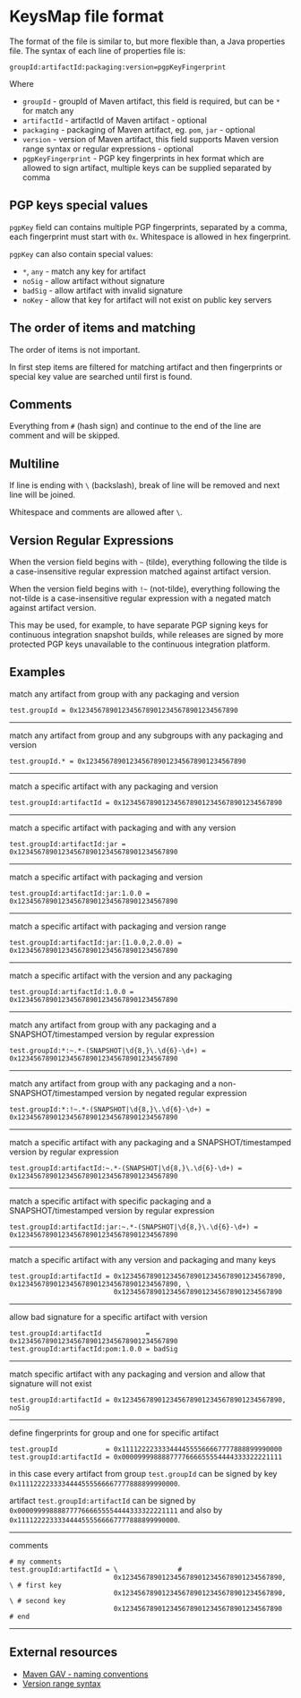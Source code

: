 KeysMap file format
====================

The format of the file is similar to, but more flexible than, a Java properties file.
The syntax of each line of properties file is:

    groupId:artifactId:packaging:version=pgpKeyFingerprint
    
Where

- `groupId`           - groupId of Maven artifact, this field is required, but can be `*` for match any   
- `artifactId`        - artifactId of Maven artifact - optional
- `packaging`         - packaging of Maven artifact, eg. `pom`, `jar` - optional 
- `version`           - version of Maven artifact, this field supports Maven version range syntax or regular expressions - optional
- `pgpKeyFingerprint` - PGP key fingerprints in hex format which are allowed to sign artifact,
                 multiple keys can be supplied separated by comma  

PGP keys special values
----------------------

`pgpKey` field can contains multiple PGP fingerprints, separated by a comma,
each fingerprint must start with `0x`. Whitespace is allowed in hex fingerprint.

`pgpKey` can also contain special values:

- `*`, `any` - match any key for artifact
- `noSig`    - allow artifact without signature
- `badSig`   - allow artifact with invalid signature
- `noKey`    - allow that key for artifact will not exist on public key servers

The order of items and matching
-------------------------------

The order of items is not important.

In first step items are filtered for matching artifact and then fingerprints or special key value are searched until first is found.

Comments 
--------

Everything from `#` (hash sign) and continue to the end of the line are comment and will be skipped.    

Multiline
---------

If line is ending with ` \ ` (backslash), break of line will be removed and next line will be joined.

Whitespace and comments are allowed after ` \ `.

Version Regular Expressions
---------

When the version field begins with ` ~ ` (tilde), everything following the tilde is a case-insensitive regular
expression matched against artifact version.

When the version field begins with ` !~ ` (not-tilde), everything following the not-tilde is a case-insensitive regular
expression with a negated match against artifact version.

This may be used, for example, to have separate PGP signing keys for continuous integration snapshot builds,
while releases are signed by more protected PGP keys unavailable to the continuous integration platform.

Examples
--------

match any artifact from group with any packaging and version 

    test.groupId = 0x1234567890123456789012345678901234567890
---

match any artifact from group and any subgroups with any packaging and version 

    test.groupId.* = 0x1234567890123456789012345678901234567890  
---

match a specific artifact with any packaging and version

    test.groupId:artifactId = 0x1234567890123456789012345678901234567890  
---

match a specific artifact with packaging and with any version

    test.groupId:artifactId:jar = 0x1234567890123456789012345678901234567890
---

match a specific artifact with packaging and version

    test.groupId:artifactId:jar:1.0.0 = 0x1234567890123456789012345678901234567890
---

match a specific artifact with packaging and version range

    test.groupId:artifactId:jar:[1.0.0,2.0.0) = 0x1234567890123456789012345678901234567890
---

match a specific artifact with the version and any packaging

    test.groupId:artifactId:1.0.0 = 0x1234567890123456789012345678901234567890  
---

match any artifact from group with any packaging and a SNAPSHOT/timestamped version by regular expression

    test.groupId:*:~.*-(SNAPSHOT|\d{8,}\.\d{6}-\d+) = 0x1234567890123456789012345678901234567890
---

match any artifact from group with any packaging and a non-SNAPSHOT/timestamped version by negated regular expression

    test.groupId:*:!~.*-(SNAPSHOT|\d{8,}\.\d{6}-\d+) = 0x1234567890123456789012345678901234567890
---

match a specific artifact with any packaging and a SNAPSHOT/timestamped version by regular expression

    test.groupId:artifactId:~.*-(SNAPSHOT|\d{8,}\.\d{6}-\d+) = 0x1234567890123456789012345678901234567890
---

match a specific artifact with specific packaging and a SNAPSHOT/timestamped version by regular expression

    test.groupId:artifactId:jar:~.*-(SNAPSHOT|\d{8,}\.\d{6}-\d+) = 0x1234567890123456789012345678901234567890
---

match a specific artifact with any version and packaging and many keys
   
    test.groupId:artifactId = 0x1234567890123456789012345678901234567890, 0x1234567890123456789012345678901234567890, \ 
                              0x1234567890123456789012345678901234567890
---

allow bad signature for a specific artifact with version

    test.groupId:artifactId           = 0x1234567890123456789012345678901234567890
    test.groupId:artifactId:pom:1.0.0 = badSig
---

match specific artifact with any packaging and version and allow that signature will not exist

    test.groupId:artifactId = 0x1234567890123456789012345678901234567890, noSig
---

define fingerprints for group and one for specific artifact

    test.groupId            = 0x1111222233334444555566667777888899990000
    test.groupId:artifactId = 0x0000999988887777666655554444333322221111

in this case every artifact from group `test.groupId` can be signed by key `0x1111222233334444555566667777888899990000`.

artifact `test.groupId:artifactId` can be signed by `0x0000999988887777666655554444333322221111`
and also by `0x1111222233334444555566667777888899990000`.

---

comments
   
    # my comments
    test.groupId:artifactId = \               # 
                              0x1234567890123456789012345678901234567890, \ # first key 
                              0x1234567890123456789012345678901234567890, \ # second key
                              0x1234567890123456789012345678901234567890    # end 
---

External resources
------------------
 
- [Maven GAV - naming conventions](https://maven.apache.org/guides/mini/guide-naming-conventions.html)
- [Version range syntax](https://maven.apache.org/enforcer/enforcer-rules/versionRanges.html)
